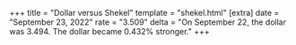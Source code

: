 +++
title = "Dollar versus Shekel"
template = "shekel.html"
[extra]
date = "September 23, 2022"
rate = "3.509"
delta = "On September 22, the dollar was 3.494. The dollar became 0.432% stronger."
+++
